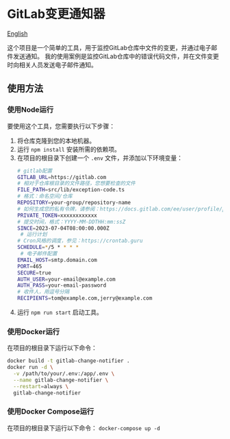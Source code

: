 # GitLab变更通知器

[English](README.md)

 这个项目是一个简单的工具，用于监控GitLab仓库中文件的变更，并通过电子邮件发送通知。
 我的使用案例是监控GitLab仓库中的错误代码文件，并在文件变更时向相关人员发送电子邮件通知。

## 使用方法
### 使用Node运行
要使用这个工具，您需要执行以下步骤：
1. 将仓库克隆到您的本地机器。
2. 运行  `npm install`  安装所需的依赖项。
3. 在项目的根目录下创建一个  `.env`  文件，并添加以下环境变量：
    ```bash
    # gitlab配置
    GITLAB_URL=https://gitlab.com
    # 相对于仓库根目录的文件路径，您想要检查的文件
    FILE_PATH=src/lib/exception-code.ts
    # 格式：命名空间/仓库
    REPOSITORY=your-group/repository-name
    # 如何生成您的私有令牌，请参阅：https://docs.gitlab.com/ee/user/profile/personal_access_tokens.html#create-a-personal-access-token
    PRIVATE_TOKEN=xxxxxxxxxxxx
    # 提交时间，格式：YYYY-MM-DDTHH:mm:ssZ
    SINCE=2023-07-04T08:00:00.000Z
     # 运行计划
    # Cron风格的调度，参见：https://crontab.guru
    SCHEDULE=*/5 * * * *
     # 电子邮件配置
    EMAIL_HOST=smtp.domain.com
    PORT=465
    SECURE=true
    AUTH_USER=your-email@example.com
    AUTH_PASS=your-email-password
    # 收件人，用逗号分隔
    RECIPIENTS=tom@example.com,jerry@example.com
    ```
4. 运行  `npm run start`  启动工具。
   
### 使用Docker运行

在项目的根目录下运行以下命令：
  ```bash
  docker build -t gitlab-change-notifier .
  docker run -d \
    -v /path/to/your/.env:/app/.env \
    --name gitlab-change-notifier \
    --restart=always \
    gitlab-change-notifier
  ```
### 使用Docker Compose运行
在项目的根目录下运行以下命令：
```docker-compose up -d```